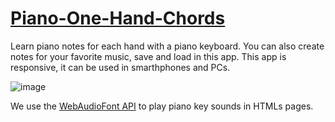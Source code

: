 # [Piano-One-Hand-Chords](https://gabriel18dx.github.io/Piano-One-Hand-Chords/)
Learn piano notes for each hand with a piano keyboard. You can also create notes for your favorite music, save and load in this app. This app is responsive, it can be used in smarthphones and PCs.

![image](https://user-images.githubusercontent.com/29804266/172404288-96251c84-ca4d-4d85-a21a-c334eea56fc1.png)

We use the [WebAudioFont API](https://github.com/surikov/webaudiofont) to play piano key sounds in HTMLs pages.
